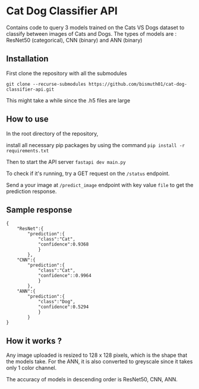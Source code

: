 # Cat Dog Classifier API

Contains code to query 3 models trained on the Cats VS Dogs dataset to classify between images of Cats and Dogs.
The types of models are : ResNet50 (categorical), CNN (binary) and ANN (binary)

## Installation

First clone the repository with all the submodules

`git clone --recurse-submodules https://github.com/bismuth01/cat-dog-classifier-api.git`

This might take a while since the .h5 files are large

## How to use

In the root directory of the repository,

install all necessary pip packages by using the command
`pip install -r requirements.txt`

Then to start the API server
`fastapi dev main.py`

To check if it's running, try a GET request on the `/status` endpoint.

Send a your image at `/predict_image` endpoint with key value `file` to get the prediction response.

## Sample response

```
{
    "ResNet":{
        "prediction":{
            "class":"Cat",
            "confidence":0.9368
            }
        },
    "CNN":{
        "prediction":{
            "class":"Cat",
            "confidence"::0.9964
            }
        },
    "ANN":{
        "prediction":{
            "class":"Dog",
            "confidence":0.5294
            }
        }
}
```

## How it works ?
Any image uploaded is resized to 128 x 128 pixels, which is the shape that the models take. For the ANN, it is also converted to greyscale since it takes only 1 color channel.

The accuracy of models in descending order is ResNet50, CNN, ANN.
